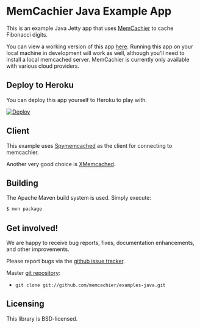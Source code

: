 # MemCachier Java Example App

This is an example Java Jetty app that uses
[MemCachier](http://www.memcachier.com) to cache Fibonacci digits.

You can view a working version of this app
[here](http://memcachier-examples-java.herokuapp.com). Running this
app on your local machine in development will work as well, although
you'll need to install a local memcached server. MemCachier is
currently only available with various cloud providers.

## Deploy to Heroku

You can deploy this app yourself to Heroku to play with.

[![Deploy](https://www.herokucdn.com/deploy/button.png)](https://heroku.com/deploy)

## Client

This example uses
[Spymemcached](https://code.google.com/p/spymemcached/) as the client
for connecting to memcachier.

Another very good choice is
[XMemcached](https://github.com/killme2008/xmemcached).

## Building

The Apache Maven build system is used. Simply execute:

~~~~ .sh
$ mvn package
~~~~

## Get involved!

We are happy to receive bug reports, fixes, documentation enhancements,
and other improvements.

Please report bugs via the
[github issue tracker](http://github.com/memcachier/examples-java/issues).

Master [git repository](http://github.com/memcachier/examples-java):

* `git clone git://github.com/memcachier/examples-java.git`

## Licensing

This library is BSD-licensed.

